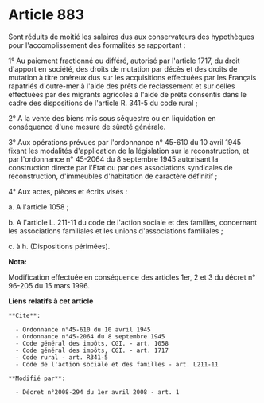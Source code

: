 # Article 883

Sont réduits de moitié les salaires dus aux conservateurs des hypothèques pour l'accomplissement des formalités se
rapportant : 

1° Au paiement fractionné ou différé, autorisé par l'article 1717, du droit d'apport en société, des droits de mutation par
décès et des droits de mutation à titre onéreux dus sur les acquisitions effectuées par les Français rapatriés d'outre-mer à
l'aide des prêts de reclassement et sur celles effectuées par des migrants agricoles à l'aide de prêts consentis dans le
cadre des dispositions de l'article R. 341-5 du code rural ; 

2° A la vente des biens mis sous séquestre ou en liquidation en conséquence d'une mesure de sûreté générale. 

3° Aux opérations prévues par l'ordonnance n° 45-610 du 10 avril 1945 fixant les modalités d'application de la législation
sur la reconstruction, et par l'ordonnance n° 45-2064 du 8 septembre 1945 autorisant la construction directe par l'Etat ou
par des associations syndicales de reconstruction, d'immeubles d'habitation de caractère définitif ; 

4° Aux actes, pièces et écrits visés : 

a. A l'article 1058 ; 

b. A l'article L. 211-11 du code de l'action sociale et des familles, concernant les associations familiales et les unions
d'associations familiales ; 

c. à h. (Dispositions périmées).

**Nota:**

Modification effectuée en conséquence des articles 1er, 2 et 3 du décret n° 96-205 du 15 mars 1996.

**Liens relatifs à cet article**

	**Cite**:

	  - Ordonnance n°45-610 du 10 avril 1945
	  - Ordonnance n°45-2064 du 8 septembre 1945
	  - Code général des impôts, CGI. - art. 1058
	  - Code général des impôts, CGI. - art. 1717
	  - Code rural - art. R341-5
	  - Code de l'action sociale et des familles - art. L211-11

	**Modifié par**:

	  - Décret n°2008-294 du 1er avril 2008 - art. 1

